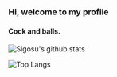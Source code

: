 ### Hi, welcome to my profile
#### Cock and balls.

![Sigosu's github stats](https://github-readme-stats.vercel.app/api?username=Sigosu&show_icons=true&theme=radical)

![Top Langs](https://github-readme-stats.vercel.app/api/top-langs/?username=Sigosu&langs_count=10&theme=radical&layout=compact)
